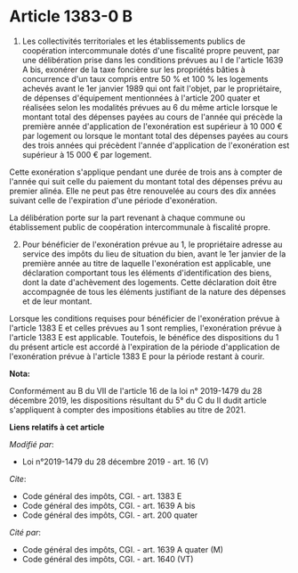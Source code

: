 # Article 1383-0 B

1. Les collectivités territoriales et les établissements publics de coopération intercommunale dotés d'une fiscalité propre
peuvent, par une délibération prise dans les conditions prévues au I de l'article 1639 A bis, exonérer de la taxe foncière
sur les propriétés bâties à concurrence d'un taux compris entre 50 % et 100 % les logements achevés avant le 1er janvier 1989
qui ont fait l'objet, par le propriétaire, de dépenses d'équipement mentionnées à l'article 200 quater et réalisées selon les
modalités prévues au 6 du même article lorsque le montant total des dépenses payées au cours de l'année qui précède la
première année d'application de l'exonération est supérieur à 10 000 € par logement ou lorsque le montant total des dépenses
payées au cours des trois années qui précèdent l'année d'application de l'exonération est supérieur à 15 000 € par logement.

Cette exonération s'applique pendant une durée de trois ans à compter de l'année qui suit celle du paiement du montant total
des dépenses prévu au premier alinéa. Elle ne peut pas être renouvelée au cours des dix années suivant celle de l'expiration
d'une période d'exonération.

La délibération porte sur la part revenant à chaque commune ou établissement public de coopération intercommunale à fiscalité
propre.

2. Pour bénéficier de l'exonération prévue au 1, le propriétaire adresse au service des impôts du lieu de situation du bien,
avant le 1er janvier de la première année au titre de laquelle l'exonération est applicable, une déclaration comportant tous
les éléments d'identification des biens, dont la date d'achèvement des logements. Cette déclaration doit être accompagnée de
tous les éléments justifiant de la nature des dépenses et de leur montant.

Lorsque les conditions requises pour bénéficier de l'exonération prévue à l'article 1383 E et celles prévues au 1 sont
remplies, l'exonération prévue à l'article 1383 E est applicable. Toutefois, le bénéfice des dispositions du 1 du présent
article est accordé à l'expiration de la période d'application de l'exonération prévue à l'article 1383 E pour la période
restant à courir.

**Nota:**

Conformément au B du VII de l'article 16 de la loi n° 2019-1479 du 28 décembre 2019, les dispositions résultant du 5° du C du
II dudit article s'appliquent à compter des impositions établies au titre de 2021.

**Liens relatifs à cet article**

_Modifié par_:

  - Loi n°2019-1479 du 28 décembre 2019 - art. 16 (V)

_Cite_:

  - Code général des impôts, CGI. - art. 1383 E
  - Code général des impôts, CGI. - art. 1639 A bis
  - Code général des impôts, CGI. - art. 200 quater

_Cité par_:

  - Code général des impôts, CGI. - art. 1639 A quater (M)
  - Code général des impôts, CGI. - art. 1640 (VT)
